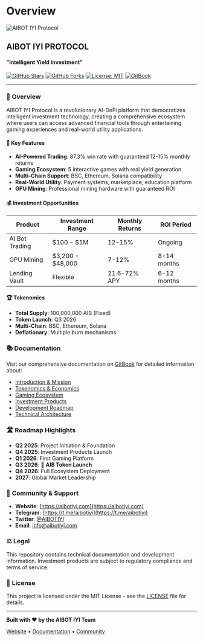 # Overview

![AIBOT IYI Protocol](assets/logos/aibot-logo.png)

## AIBOT IYI PROTOCOL

#### "Intelligent Yield Investment"

[![GitHub Stars](https://img.shields.io/github/stars/your-username/AIBOT-IYI-PROTOCOL.svg)](https://github.com/your-username/AIBOT-IYI-PROTOCOL/stargazers) [![GitHub Forks](https://img.shields.io/github/forks/your-username/AIBOT-IYI-PROTOCOL.svg)](https://github.com/your-username/AIBOT-IYI-PROTOCOL/network/members) [![License: MIT](https://img.shields.io/badge/License-MIT-yellow.svg)](https://opensource.org/licenses/MIT) [![GitBook](https://img.shields.io/badge/GitBook-Documentation-blue)](https://aibotiyi.gitbook.io/aibot-iyi)

***

### 🌟 **Overview**

AIBOT IYI Protocol is a revolutionary AI-DeFi platform that democratizes intelligent investment technology, creating a comprehensive ecosystem where users can access advanced financial tools through entertaining gaming experiences and real-world utility applications.

#### 🚀 **Key Features**

* **AI-Powered Trading**: 87.3% win rate with guaranteed 12-15% monthly returns
* **Gaming Ecosystem**: 5 interactive games with real yield generation
* **Multi-Chain Support**: BSC, Ethereum, Solana compatibility
* **Real-World Utility**: Payment systems, marketplace, education platform
* **GPU Mining**: Professional mining hardware with guaranteed ROI

#### 💰 **Investment Opportunities**

| Product        | Investment Range | Monthly Returns | ROI Period  |
| -------------- | ---------------- | --------------- | ----------- |
| AI Bot Trading | $100 - $1M       | 12-15%          | Ongoing     |
| GPU Mining     | $3,200 - $48,000 | 7-12%           | 8-14 months |
| Lending Vault  | Flexible         | 21.6-72% APY    | 6-12 months |

#### 🏆 **Tokenomics**

* **Total Supply**: 100,000,000 AIB (Fixed)
* **Token Launch**: Q3 2026
* **Multi-Chain**: BSC, Ethereum, Solana
* **Deflationary**: Multiple burn mechanisms

### 📚 **Documentation**

Visit our comprehensive documentation on [GitBook](https://aibotiyi.gitbook.io/aibot-iyi) for detailed information about:

* [Introduction & Mission](docs/introduction/)
* [Tokenomics & Economics](docs/tokenomics/)
* [Gaming Ecosystem](docs/ecosystem/)
* [Investment Products](docs/investment-products/)
* [Development Roadmap](docs/roadmap/)
* [Technical Architecture](docs/technical/)

### 🛣️ **Roadmap Highlights**

* **Q2 2025**: Project Initiation & Foundation
* **Q4 2025**: Investment Products Launch
* **Q1 2026**: First Gaming Platform
* **Q3 2026**: 🚀 **AIB Token Launch**
* **Q4 2026**: Full Ecosystem Deployment
* **2027**: Global Market Leadership

### 🤝 **Community & Support**

* **Website**: [https://aibotiyi.com](https://aibotiyi.com)
* **Telegram**: [https://t.me/aibotiyi](https://t.me/aibotiyi)
* **Twitter**: [@AIBOTIYI](https://x.com/AIBotIYI)
* **Email**: info@aibotiyi.com

### ⚖️ **Legal**

This repository contains technical documentation and development information. Investment products are subject to regulatory compliance and terms of service.

### 📄 **License**

This project is licensed under the MIT License - see the [LICENSE](LICENSE/) file for details.

***

**Built with ❤️ by the AIBOT IYI Team**

[Website](https://aibotiyi.com) • [Documentation](https://aibotiyi.gitbook.io/aibot-iyi) • [Community](https://t.me/aibotiyi)
